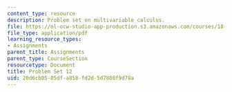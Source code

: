 ```yaml
---
content_type: resource
description: Problem set on multivariable calculus.
file: https://ol-ocw-studio-app-production.s3.amazonaws.com/courses/18-02-multivariable-calculus-fall-2007/20d6cb0505dfa858fd2d5d7808f9d78a_ps12.pdf
file_type: application/pdf
learning_resource_types:
- Assignments
parent_title: Assignments
parent_type: CourseSection
resourcetype: Document
title: Problem Set 12
uid: 20d6cb05-05df-a858-fd2d-5d7808f9d78a
---
```

